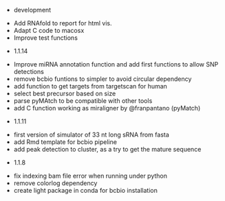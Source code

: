 - development

* Add RNAfold to report for html vis.
* Adapt C code to macosx
* Improve test functions

- 1.1.14

* Improve miRNA annotation function and add first functions
  to allow SNP detections
* remove bcbio funtions to simpler to avoid circular dependency
* add function to get targets from targetscan for human
* select best precursor based on size
* parse pyMAtch to be compatible with other tools
* add C function working as miraligner by @franpantano (pyMatch)

- 1.1.11

* first version of simulator of 33 nt long sRNA from fasta
* add Rmd template for bcbio pipeline
* add peak detection to cluster, as a try to get the mature sequence

- 1.1.8

 * fix indexing bam file error when running under python
 * remove colorlog dependency
 * create light package in conda for bcbio installation
